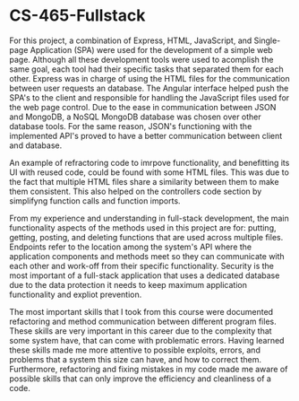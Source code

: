 # CS-465-Fullstack

For this project, a combination of Express, HTML, JavaScript, and Single-page Application (SPA) were used for the development of a simple web page. Although all these development tools were used 
to acomplish the same goal, each tool had their specific tasks that separated them for each other. Express was in charge of using the HTML files for the communication between user requests an database.
The Angular interface helped push the SPA's to the client and responsible for handling the JavaScript files used for the web page control. Due to the ease in communication between JSON and MongoDB, a
NoSQL MongoDB database was chosen over other database tools. For the same reason, JSON's functioning with the implemented API's proved to have a better communication between client and database.

An example of refractoring code to imrpove functionality, and benefitting its UI with reused code, could be found with some HTML files. This was due to the fact that multiple HTML files share a similarity 
between them to make them consistent. This also helped on the controllers code section by simplifyng function calls and function imports.

From my experience and understanding in full-stack development, the main functionality aspects of the methods used in this project are for: putting, getting, posting, and deleting functions that are used
across multiple files. Endpoints refer to the location among the system's API where the application components and methods meet so they can communicate with each other and work-off from their specific
functionality. Security is the most important of a full-stack application that uses a dedicated database due to the data protection it needs to keep maximum application functionality and expliot prevention.

The most important skills that I took from this course were documented refactoring and method communication between different program files. These skills are very important in this career due to the complexity
that some system have, that can come with problematic errors. Having learned these skills made me more attentive to possible exploits, errors, and problems that a system this size can have, and how to correct them.
Furthermore, refactoring and fixing mistakes in my code made me aware of possible skills that can only improve the efficiency and cleanliness of a code.
